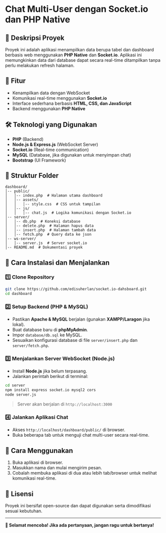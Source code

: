# Chat Multi-User dengan Socket.io dan PHP Native

## 📌 Deskripsi Proyek
Proyek ini adalah aplikasi menampilkan data berupa tabel dan dashboard berbasis web menggunakan **PHP Native** dan **Socket.io**. Aplikasi ini memungkinkan data dari database dapat secara real-time ditampilkan tanpa perlu melakukan refresh halaman.

## 🚀 Fitur
- Kenampilkan data dengan WebSocket
- Komunikasi real-time menggunakan **Socket.io**
- Interface sederhana berbasis **HTML, CSS, dan JavaScript**
- Backend menggunakan **PHP Native**

## 🛠️ Teknologi yang Digunakan
- **PHP** (Backend)
- **Node.js & Express.js** (WebSocket Server)
- **Socket.io** (Real-time communication)
- **MySQL** (Database, jika digunakan untuk menyimpan chat)
- **Bootstrap** (UI Framework)

## 📂 Struktur Folder
```
dashboard/
│-- public/
│   │-- index.php  # Halaman utama dashboard
│   │-- assets/
│   │   │-- style.css  # CSS untuk tampilan
│   │-- js/
│   │   │-- chat.js  # Logika komunikasi dengan Socket.io
│-- server/
│   │-- db.php  # Koneksi database
│   │-- delete.php  # Halaman hapus data
│   │-- insert.php  # Halaman tambah data
│   │-- fetch.php  # Query data ke json
│-- ws-server/
│   │-- server.js  # Server socket.io
│-- README.md  # Dokumentasi proyek
```

## 🔧 Cara Instalasi dan Menjalankan

### 1️⃣ **Clone Repository**
```bash
git clone https://github.com/edisuherlan/socket.io-dahsboard.git
cd dashboard
```

### 2️⃣ **Setup Backend (PHP & MySQL)**
- Pastikan **Apache & MySQL** berjalan (gunakan **XAMPP/Laragon** jika lokal).
- Buat database baru di **phpMyAdmin**.
- Impor `database/db.sql` ke MySQL.
- Sesuaikan konfigurasi database di file `server/insert.php` dan `server/fetch.php`.

### 3️⃣ **Menjalankan Server WebSocket (Node.js)**
- Install **Node.js** jika belum terpasang.
- Jalankan perintah berikut di terminal:
```bash
cd server
npm install express socket.io mysql2 cors
node server.js
```

> Server akan berjalan di `http://localhost:3000`

### 4️⃣ **Jalankan Aplikasi Chat**
- Akses `http://localhost/dashboard/public/` di browser.
- Buka beberapa tab untuk menguji chat multi-user secara real-time.

## 🎯 Cara Menggunakan
1. Buka aplikasi di browser.
2. Masukkan nama dan mulai mengirim pesan.
3. Cobalah membuka aplikasi di dua atau lebih tab/browser untuk melihat komunikasi real-time.

## 📜 Lisensi
Proyek ini bersifat open-source dan dapat digunakan serta dimodifikasi sesuai kebutuhan.

---
**🚀 Selamat mencoba! Jika ada pertanyaan, jangan ragu untuk bertanya!**

